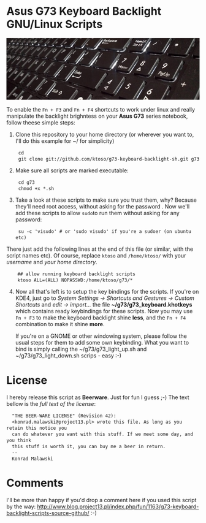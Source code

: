 Asus G73 Keyboard Backlight GNU/Linux Scripts
=============================================
<img src="https://github.com/ktoso/g73-keyboard-backlight-sh/raw/master/g73_keyboard.jpg"/>

To enable the `Fn + F3` and `Fn + F4` shortcuts to work under linux and really
manipulate the backlight brighntess on your **Asus G73** series notebook, follow theese simple steps:

1. Clone this repository to your home directory (or wherever you want to, I'll do this example for ~/ for simplicity)

        cd
        git clone git://github.com/ktoso/g73-keyboard-backlight-sh.git g73

2. Make sure all scripts are marked executable:

        cd g73
        chmod +x *.sh

3. Take a look at these scripts to make sure you trust them, why? Because they'll need root access, without asking for the password  . Now we'll add these scripts to allow `sudo`to run them without asking for any password:

        su -c 'visudo' # or 'sudo visudo' if you're a sudoer (on ubuntu etc)

 There just add the following lines at the end of this file (or similar, with the script names etc). Of course, replace `ktoso` and `/home/ktoso/` with your *username* and *your home directory*.

        ## allow running keyboard backlight scripts
        ktoso ALL=(ALL) NOPASSWD:/home/ktoso/g73/*

4. Now all that's left is to setup the key bindings for the scripts. If you're on KDE4, just go to *System Settings -> Shortcuts and Gestures -> Custom Shortcuts* and *edit -> import...* the file **~/g73/g73_keyboard.khotkeys** which contains ready keybindings for these scripts. Now you may use `Fn + F3` to make the keyboard backlight shine **less**, and the `Fn + F4` combination to make it shine **more**.

   If you're on a GNOME or other windowing system, please follow the usual steps for them to add some own keybinding. What you want to bind is simply calling the ~/g73/g73\_light\_up.sh and ~/g73/g73\_light\_down.sh scrips - easy :-)

License
======
I hereby release this script as **Beerware**. Just for fun I guess ;-) The text bellow is the *full text of the license*:

      "THE BEER-WARE LICENSE" (Revision 42):
      <konrad.malawski@project13.pl> wrote this file. As long as you retain this notice you
      can do whatever you want with this stuff. If we meet some day, and you think
      this stuff is worth it, you can buy me a beer in return.
      -- 
      Konrad Malawski

Comments
========
I'll be more than happy if you'd drop a comment here if you used this script by the way: http://www.blog.project13.pl/index.php/fun/1163/g73-keyboard-backlight-scripts-source-github/ :-) 

